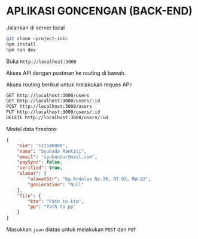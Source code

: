 # APLIKASI GONCENGAN (BACK-END)

Jalankan di server local

```bash
git clone <project-ini>
npm install
npm run dev
```

Buka `http://localhost:3000`

Akses API dengan postman ke routing di bawah.

Akses routing berikut untuk melakukan reques API:

```bash
GET http://localhost:3000/users
GET http://localhost:3000/users/:id
POST http://localhost:3000/users
PUT http://localhost:3000/users/:id
DELETE http://localhost:3000/users/:id
```

Model data firestore:

```json
{
    "nim": "122140000",
    "nama": "Syuhada Rantisi",
    "email": "syuhendar@mail.com",
    "paySync": false,
    "verified": true,
    "alamat": {
        "alamatStr": "Gg.Andalas No.30, RT.03, RW.02",
        "geoLocation": "Null"
    },
    "file": {
        "ktm": "Path to ktm",
        "pp": "Path to pp"
    }
}
```

Masukkan `json` diatas untuk melakukan `POST` dan `PUT`
